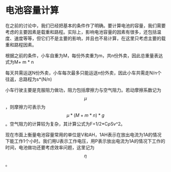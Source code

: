 # 电池容量计算

 在之前的讨论中，我们已经把基本的条件作了明确。要计算电池的容量，我们需要考虑的主要因素是载重和路程。实际上，影响电池容量的因素有很多，还包括温度、速度等等，但它们不是主要的影响，并且也不易计算，在这里只考虑主要的载重和路程因素。
 
 根据之前的条件，小车自重为M，每份外卖重为m，共n份外卖，因此总重量表达式为M+ m * n 
 
 每天共需运送N份外卖，小车每次最多只能运送n份外卖，因此小车共需走N/n个往返，总路程为s*(N/n)
 
 小车行驶主要是克服阻力做功，阻力包括摩擦力与空气阻力。若动摩擦系数记为$$μ$$，则摩擦力可表示为$$μ*(M+m*n)*g$$。空气阻力的计算较为复杂，其计算公式为F=1/2*CρSv^2。
 
 现在市面上衡量电池容量常用的单位是V和AH，1AH表示在放出电流为1A的情况下能工作1个小时。我们用U表示工作电压，用P表示放出电流为1A的情况下工作的时间，电池做功还要考虑效率问题，这里记为$$η$$。
 
 